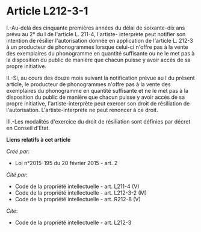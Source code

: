 # Article L212-3-1

I.-Au-delà des cinquante premières années du délai de soixante-dix ans prévu au 2° du I de l'article L. 211-4, l'artiste-
interprète peut notifier son intention de résilier l'autorisation donnée en application de l'article L. 212-3 à un producteur
de phonogrammes lorsque celui-ci n'offre pas à la vente des exemplaires du phonogramme en quantité suffisante ou ne le met
pas à la disposition du public de manière que chacun puisse y avoir accès de sa propre initiative. 

II.-Si, au cours des douze mois suivant la notification prévue au I du présent article, le producteur de phonogrammes n'offre
pas à la vente des exemplaires du phonogramme en quantité suffisante et ne le met pas à la disposition du public de manière
que chacun puisse y avoir accès de sa propre initiative, l'artiste-interprète peut exercer son droit de résiliation de
l'autorisation. L'artiste-interprète ne peut renoncer à ce droit. 

III.-Les modalités d'exercice du droit de résiliation sont définies par décret en Conseil d'Etat.

**Liens relatifs à cet article**

_Créé par_:

  - Loi n°2015-195 du 20 février 2015 - art. 2

_Cité par_:

  - Code de la propriété intellectuelle - art. L211-4 (V)
  - Code de la propriété intellectuelle - art. L212-3-2 (M)
  - Code de la propriété intellectuelle - art. R212-8 (V)

_Cite_:

  - Code de la propriété intellectuelle - art. L212-3
